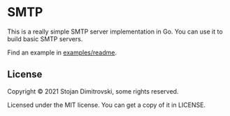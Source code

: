 SMTP
====

This is a really simple SMTP server implementation in Go. You can use it to
build basic SMTP servers.

Find an example in [examples/readme](tree/main/examples/readme).

## License

Copyright © 2021 Stojan Dimitrovski, some rights reserved.

Licensed under the MIT license. You can get a copy of it in LICENSE.
